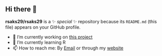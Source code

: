 ## Hi there 👋


**rsaks29/rsaks29** is a ✨ _special_ ✨ repository because its `README.md` (this file) appears on your GitHub profile.

- 🔭 I’m currently working on [this project](https://github.com/goblin101-co/stock-simulator)
- 🌱 I’m currently learning R
- 📫 How to reach me: By [Email](ron.saks@gmx.ch) or through my [website](https://rsaks29.github.io)
